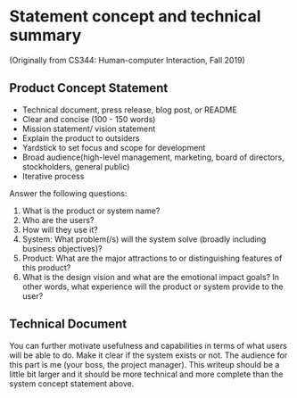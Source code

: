 # Statement concept and technical summary
(Originally from CS344: Human-computer Interaction, Fall 2019)

## Product Concept Statement
- Technical document, press release, blog post, or README
- Clear and concise (100 - 150 words)
- Mission statement/ vision statement
- Explain the product to outsiders
- Yardstick to set focus and scope for development
- Broad audience(high-level management, marketing, board of directors, stockholders, general public)
- Iterative process

Answer the following questions:
1.	What is the product or system name?
2.	Who are the users?
3.	How will they use it?
4.	System: What problem(/s) will the system solve (broadly including business objectives)?
5.	Product: What are the major attractions to or distinguishing features of this product?
6.	What is the design vision and what are the emotional impact goals? In other words, what experience will the product or system provide to the user?
	
## Technical Document
You can further motivate usefulness and capabilities in terms of what users will be able to do. Make it clear if the system exists or not. The audience for this part is me (your boss, the project manager). This writeup should be a little bit larger and it should be more technical and more complete than the system concept statement above. 
